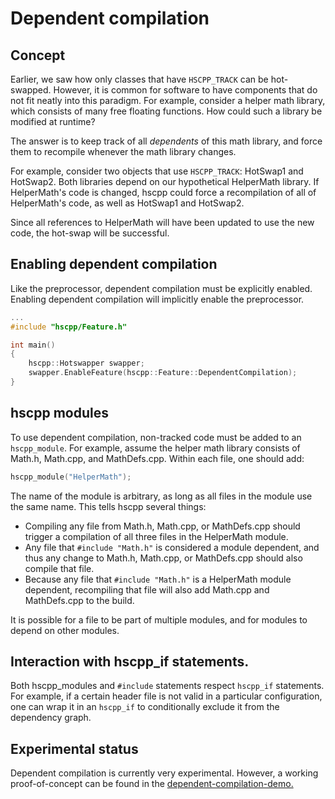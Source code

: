 # Dependent compilation

## Concept

Earlier, we saw how only classes that have `HSCPP_TRACK` can be hot-swapped. However, it is common for software to have components that do not fit neatly into this paradigm. For example, consider a helper math library, which consists of many free floating functions. How could such a library be modified at runtime?

The answer is to keep track of all *dependents* of this math library, and force them to recompile whenever the math library changes.

For example, consider two objects that use `HSCPP_TRACK`: HotSwap1 and HotSwap2. Both libraries depend on our hypothetical HelperMath library. If HelperMath's code is changed, hscpp could force a recompilation of all of HelperMath's code, as well as HotSwap1 and HotSwap2.

Since all references to HelperMath will have been updated to use the new code, the hot-swap will be successful.

## Enabling dependent compilation

Like the preprocessor, dependent compilation must be explicitly enabled. Enabling dependent compilation will implicitly enable the preprocessor.

```cpp
...
#include "hscpp/Feature.h"

int main()
{
    hscpp::Hotswapper swapper;
    swapper.EnableFeature(hscpp::Feature::DependentCompilation);
}
```

## hscpp modules

To use dependent compilation, non-tracked code must be added to an `hscpp_module`. For example, assume the helper math library consists of Math.h, Math.cpp, and MathDefs.cpp. Within each file, one should add:
```cpp
hscpp_module("HelperMath");
```

The name of the module is arbitrary, as long as all files in the module use the same name. This tells hscpp several things:
- Compiling any file from Math.h, Math.cpp, or MathDefs.cpp should trigger a compilation of all three files in the HelperMath module.
- Any file that `#include "Math.h"` is considered a module dependent, and thus any change to Math.h, Math.cpp, or MathDefs.cpp should also compile that file.
- Because any file that `#include "Math.h"` is a HelperMath module dependent, recompiling that file will also add Math.cpp and MathDefs.cpp to the build.

It is possible for a file to be part of multiple modules, and for modules to depend on other modules.

## Interaction with hscpp_if statements.

Both hscpp_modules and `#include` statements respect `hscpp_if` statements. For example, if a certain header file is not valid in a particular configuration, one can wrap it in an `hscpp_if` to conditionally exclude it from the dependency graph.

## Experimental status

Dependent compilation is currently very experimental. However, a working proof-of-concept can be found in the [dependent-compilation-demo.](../examples/dependent-compilation-demo)